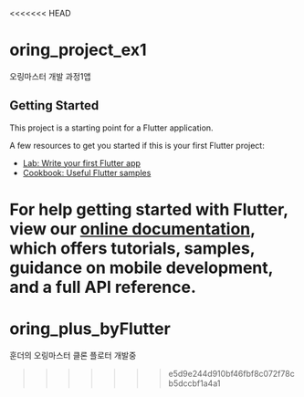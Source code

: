 <<<<<<< HEAD
# oring_project_ex1

오링마스터 개발 과정1앱

## Getting Started

This project is a starting point for a Flutter application.

A few resources to get you started if this is your first Flutter project:

- [Lab: Write your first Flutter app](https://flutter.dev/docs/get-started/codelab)
- [Cookbook: Useful Flutter samples](https://flutter.dev/docs/cookbook)

For help getting started with Flutter, view our
[online documentation](https://flutter.dev/docs), which offers tutorials,
samples, guidance on mobile development, and a full API reference.
=======
# oring_plus_byFlutter
훈더의 오링마스터 클론 플로터 개발중
>>>>>>> e5d9e244d910bf46fbf8c072f78cb5dccbf1a4a1
